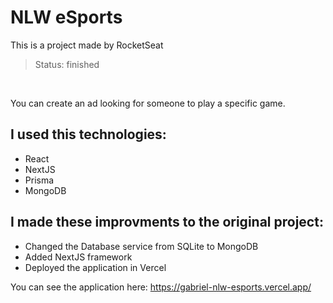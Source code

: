 # NLW eSports
This is a project made by RocketSeat

> Status: finished

<br>

You can create an ad looking for someone to play a specific game.

## I used this technologies:
* React
* NextJS
* Prisma
* MongoDB

## I made these improvments to the original project:
* Changed the Database service from SQLite to MongoDB
* Added NextJS framework
* Deployed the application in Vercel

You can see the application here: <a href="https://gabriel-nlw-esports.vercel.app/" target="_blank">https://gabriel-nlw-esports.vercel.app/</a>
